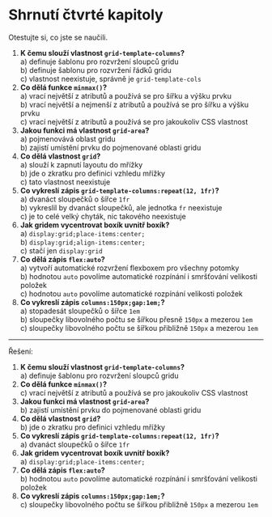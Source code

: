 # Shrnutí čtvrté kapitoly

Otestujte si, co jste se naučili.

1. **K čemu slouží vlastnost `grid-template-columns`?**  
a) definuje šablonu pro rozvržení sloupců gridu  
b) definuje šablonu pro rozvržení řádků gridu  
c) vlastnost neexistuje, správně je `grid-template-cols`
1. **Co dělá funkce `minmax()`?**  
a) vrací největší z atributů a používá se pro šířku a výšku prvku  
b) vrací největší a nejmenší z atributů a používá se pro šířku a výšku prvku  
c) vrací největší z atributů a používá se pro jakoukoliv CSS vlastnost
1. **Jakou funkci má vlastnost `grid-area`?**  
a) pojmenovává oblast gridu  
b) zajistí umístění prvku do pojmenované oblasti gridu
1. **Co dělá vlastnost `grid`?**  
a) slouží k zapnutí layoutu do mřížky  
b) jde o zkratku pro definici vzhledu mřížky  
c) tato vlastnost neexistuje
1. **Co vykreslí zápis `grid-template-columns:repeat(12, 1fr)`?**  
a) dvanáct sloupečků o šířce `1fr`  
b) vykreslil by dvanáct sloupečků, ale jednotka `fr` neexistuje  
c) je to celé velký chyták, nic takového neexistuje
1. **Jak gridem vycentrovat boxík uvnitř boxík?**  
a) `display:grid;place-items:center;`  
b) `display:grid;align-items:center;`  
c) stačí jen `display:grid`
1. **Co dělá zápis `flex:auto`?**  
a) vytvoří automatické rozvržení flexboxem pro všechny potomky  
b) hodnotou `auto` povolíme automatické rozpínání i smršťování velikosti položek  
c) hodnotou `auto` povolíme automatické rozpínání velikosti položek  
1. **Co vykreslí zápis `columns:150px;gap:1em;`?**  
a) stopadesát sloupečků o šířce `1em`  
b) sloupečky libovolného počtu se šířkou přesně `150px` a mezerou `1em`  
c) sloupečky libovolného počtu se šířkou přibližně `150px` a mezerou `1em`

---

Řešení:

1. **K čemu slouží vlastnost `grid-template-columns`?**  
a) definuje šablonu pro rozvržení sloupců gridu
1. **Co dělá funkce `minmax()`?**  
c) vrací největší z atributů a používá se pro jakoukoliv CSS vlastnost
1. **Jakou funkci má vlastnost `grid-area`?**  
b) zajistí umístění prvku do pojmenované oblasti gridu
1. **Co dělá vlastnost `grid`?**  
b) jde o zkratku pro definici vzhledu mřížky
1. **Co vykreslí zápis `grid-template-columns:repeat(12, 1fr)`?**  
a) dvanáct sloupečků o šířce `1fr`
1. **Jak gridem vycentrovat boxík uvnitř boxík?**  
a) `display:grid;place-items:center;`
1. **Co dělá zápis `flex:auto`?**  
b) hodnotou `auto` povolíme automatické rozpínání i smršťování velikosti položek
1. **Co vykreslí zápis `columns:150px;gap:1em;`?**  
c) sloupečky libovolného počtu se šířkou přibližně `150px` a mezerou `1em`
